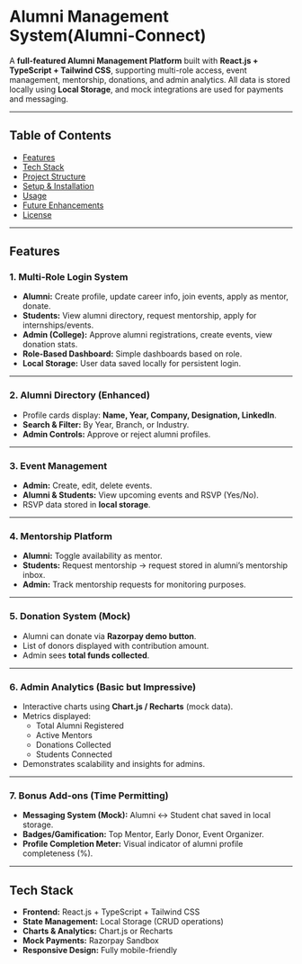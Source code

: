 #  Alumni Management System(Alumni-Connect)

A **full-featured Alumni Management Platform** built with **React.js + TypeScript + Tailwind CSS**, supporting multi-role access, event management, mentorship, donations, and admin analytics. All data is stored locally using **Local Storage**, and mock integrations are used for payments and messaging.

---

## Table of Contents

- [Features](#features)  
- [Tech Stack](#tech-stack)  
- [Project Structure](#project-structure)  
- [Setup & Installation](#setup--installation)  
- [Usage](#usage)  
- [Future Enhancements](#future-enhancements)  
- [License](#license)  

---

## Features

### 1. Multi-Role Login System
- **Alumni:** Create profile, update career info, join events, apply as mentor, donate.  
- **Students:** View alumni directory, request mentorship, apply for internships/events.  
- **Admin (College):** Approve alumni registrations, create events, view donation stats.  
- **Role-Based Dashboard:** Simple dashboards based on role.  
- **Local Storage:** User data saved locally for persistent login.

---

### 2. Alumni Directory (Enhanced)
- Profile cards display: **Name, Year, Company, Designation, LinkedIn**.  
- **Search & Filter:** By Year, Branch, or Industry.  
- **Admin Controls:** Approve or reject alumni profiles.

---

### 3. Event Management
- **Admin:** Create, edit, delete events.  
- **Alumni & Students:** View upcoming events and RSVP (Yes/No).  
- RSVP data stored in **local storage**.

---

### 4. Mentorship Platform
- **Alumni:** Toggle availability as mentor.  
- **Students:** Request mentorship → request stored in alumni’s mentorship inbox.  
- **Admin:** Track mentorship requests for monitoring purposes.  

---

### 5. Donation System (Mock)
- Alumni can donate via **Razorpay demo button**.  
- List of donors displayed with contribution amount.  
- Admin sees **total funds collected**.  

---

### 6. Admin Analytics (Basic but Impressive)
- Interactive charts using **Chart.js / Recharts** (mock data).  
- Metrics displayed:  
  - Total Alumni Registered  
  - Active Mentors  
  - Donations Collected  
  - Students Connected  
- Demonstrates scalability and insights for admins.

---

### 7. Bonus Add-ons (Time Permitting)
- **Messaging System (Mock):** Alumni ↔ Student chat saved in local storage.  
- **Badges/Gamification:** Top Mentor, Early Donor, Event Organizer.  
- **Profile Completion Meter:** Visual indicator of alumni profile completeness (%).  

---

## Tech Stack

- **Frontend:** React.js + TypeScript + Tailwind CSS  
- **State Management:** Local Storage (CRUD operations)  
- **Charts & Analytics:** Chart.js or Recharts  
- **Mock Payments:** Razorpay Sandbox  
- **Responsive Design:** Fully mobile-friendly
